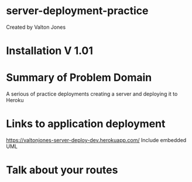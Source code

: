 # server-deployment-practice
Created by Valton Jones
 # Installation V 1.01

# Summary of Problem Domain
A serious of practice deployments creating a server and deploying it to Heroku 

# Links to application deployment
https://valtonjones-server-deploy-dev.herokuapp.com/
Include embedded UML
 
 # Talk about your routes

